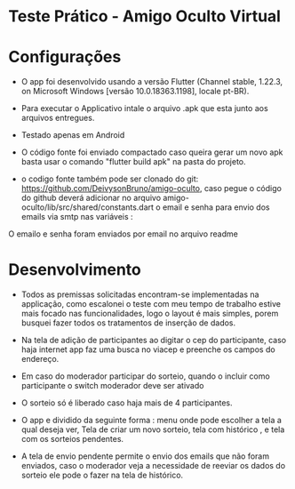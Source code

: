 # Teste Prático - Amigo Oculto Virtual



# Configurações

- O app foi desenvolvido usando a versão Flutter (Channel stable, 1.22.3, on Microsoft Windows [versão 10.0.18363.1198], locale pt-BR).
- Para executar o Applicativo intale o arquivo .apk que esta junto aos arquivos entregues.

- Testado apenas em Android

- O código fonte foi enviado  compactado caso queira gerar um novo apk basta usar o comando 
"flutter build apk" na pasta do projeto.

- o codigo fonte também pode ser clonado do git: https://github.com/DeivysonBruno/amigo-oculto, 
caso pegue o código do github deverá adicionar no arquivo 
amigo-oculto/lib/src/shared/constants.dart
o email e senha para envio dos emails via smtp nas variáveis :

O emailo e senha foram enviados por  email no arquivo readme



# Desenvolvimento

- Todos as premissas solicitadas encontram-se implementadas na applicação, como escalonei o teste com meu tempo de trabalho estive mais focado nas funcionalidades, logo o layout é mais simples, porem busquei fazer todos os tratamentos de inserção de dados.

- Na tela de adição de participantes ao digitar o cep do participante, caso haja internet app faz uma busca no viacep e preenche os campos do endereço.

- Em caso do moderador participar do sorteio, quando o incluir como participante o switch moderador deve ser ativado 

- O sorteio só é liberado caso haja mais de 4 participantes.

- O app e dividido da seguinte forma : menu onde pode escolher a tela a qual deseja ver, Tela de criar um novo sorteio, tela com histórico , e tela com os sorteios pendentes.

- A tela de envio pendente permite o envio dos emails que não foram enviados, caso o moderador veja a necessidade de reeviar os dados do sorteio ele pode o fazer na tela de histórico.


